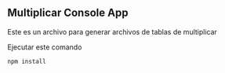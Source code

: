 ## Multiplicar Console App

Este es un archivo para generar archivos de tablas de multiplicar

Ejecutar este comando

```
npm install
```